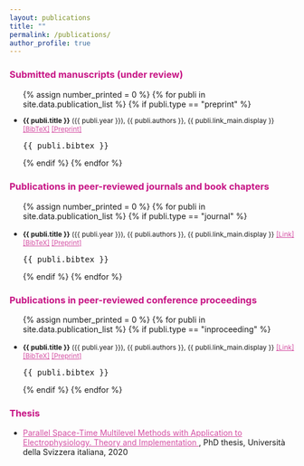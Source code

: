 ```yaml
---
layout: publications
title: ""
permalink: /publications/
author_profile: true
---
```


### <span style="color:rgb(199, 21, 133)"> Submitted manuscripts (under review)
<ul class="preprint_list">
{% assign number_printed = 0 %}
{% for publi in site.data.publication_list %}
{% if publi.type == "preprint" %}

<li ><p style="font-size:0.85em">
<b>{{ publi.title }}</b> ({{ publi.year }}), {{ publi.authors }}, {{ publi.link_main.display }}
<a href="javascript:toggleBibtex('{{ publi.label }}')" style="color:rgb(199, 21, 133,0.75);">[BibTeX]</a>
<a href="{{ publi.link_pre.url }}" target="_blank" style="color:rgb(199, 21, 133,0.75);">[Preprint]</a> 
</p>
<div id="bib_{{ publi.label }}" class="bibtex noshow">
<pre>
{{ publi.bibtex }}
</pre>
</div>
</li>

{% endif %}
{% endfor %}

</ul>

### <span style="color:rgb(199, 21, 133)"> Publications in peer-reviewed journals and book chapters
<!-- Generated from JabRef by PubList by Truong Nghiem at 11:44 on 2015.09.10. -->
<ul class="biblist">

{% assign number_printed = 0 %}
{% for publi in site.data.publication_list %}
{% if publi.type == "journal" %}

<li ><p style="font-size:0.85em">
<b>{{ publi.title }}</b> ({{ publi.year }}), {{ publi.authors }}, {{ publi.link_main.display }}
<a href="{{ publi.link_main.url }}" target="_blank" style="color:rgb(199, 21, 133,0.75);">[Link]</a>
<a href="javascript:toggleBibtex('{{ publi.label }}')" style="color:rgb(199, 21, 133,0.75);">[BibTeX]</a>
<a href="{{ publi.link_pre.url }}" target="_blank" style="color:rgb(199, 21, 133,0.75);">[Preprint]</a> 
</p>
<div id="bib_{{ publi.label }}" class="bibtex noshow">
<pre>
{{ publi.bibtex }}
</pre>
</div>
</li>

{% endif %}
{% endfor %}

</ul>

### <span style="color:rgb(199, 21, 133)"> Publications in peer-reviewed conference proceedings
<ul class="biblist">

{% assign number_printed = 0 %}
{% for publi in site.data.publication_list %}
{% if publi.type == "inproceeding" %}

<li ><p style="font-size:0.85em">
<b>{{ publi.title }}</b> ({{ publi.year }}), {{ publi.authors }}, {{ publi.link_main.display }}
<a href="{{ publi.link_main.url }}" target="_blank" style="color:rgb(199, 21, 133,0.75);">[Link]</a>
<a href="javascript:toggleBibtex('{{ publi.label }}')" style="color:rgb(199, 21, 133,0.75);">[BibTeX]</a>
<a href="{{ publi.link_pre.url }}" target="_blank" style="color:rgb(199, 21, 133,0.75);">[Preprint]</a> 
</p>
<div id="bib_{{ publi.label }}" class="bibtex noshow">
<pre>
{{ publi.bibtex }}
</pre>
</div>
</li>

{% endif %}
{% endfor %}

</ul>

### <span style="color:rgb(199, 21, 133)"> Thesis
*  <a href="https://susi.usi.ch/usi/documents/319120" style="color:rgb(199, 21, 133,0.75);"> Parallel Space-Time Multilevel Methods with Application to Electrophysiology.
Theory and Implementation </a>, PhD thesis, Università della Svizzera italiana, 2020
